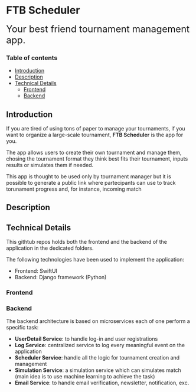 # FTB Scheduler

<span style="font-size: 1.8em">
Your best friend tournament management app.
</span>

### Table of contents

- [Introduction](#introduction)
- [Description](#description)
- [Technical Details](#technical-details)
  - [Frontend](#frontend)
  - [Backend](#backend)

## Introduction

If you are tired of using tons of paper to manage your tournaments, if you want to organize a large-scale tournament, **FTB Scheduler** is the app for you.

The app allows users to create their own tournament and manage them, chosing the tournament format they think best fits their tournament, inputs results or simulates them if needed.

This app is thought to be used only by tournament manager but it is possible to generate a public link where partecipants can use to track torunament progress and, for instance, incoming match

## Description

## Technical Details

This githtub repos holds both the frontend and the backend of the application in the dedicated folders.

The following technologies have been used to implement the application:

- Frontend: SwiftUI
- Backend: Django framework (Python)

### Frontend

### Backend

The backend architecture is based on microservices each of one perform a specific task:

- **UserDetail Service**: to handle log-in and user registrations
- **Log Service**: centralized service to log every meaningful event on the application
- **Scheduler Service**: handle all the logic for tournament creation and management
- **Simulation Service**: a simulation service which can simulates match (main idea is to use machine learning to achieve the task)
- **Email Service**: to handle email verification, newsletter, notification, exc.
